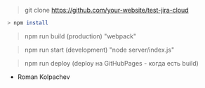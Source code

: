 > git clone <https://github.com/your-website/test-jira-cloud>

```bash
> npm install
```

> npm run build (production) "webpack"

> npm run start (development) "node server/index.js"

> npm run deploy (deploy на GitHubPages - когда есть build)

- Roman Kolpachev
